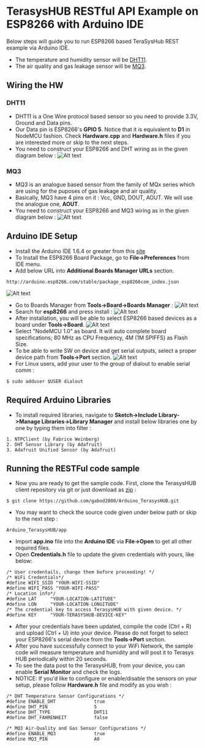 # TerasysHUB RESTful API Example on ESP8266 with Arduino IDE
Below steps will guide you to run ESP8266 based TeraSysHub REST example via Arduino IDE.
* The temperature and humidity sensor will be [DHT11](https://www.adafruit.com/product/386).
* The air quality and gas leakage sensor will be [MQ3](https://www.adafruit.com/product/3199).

## Wiring the HW
### DHT11
* DHT11 is a One Wire protocol based sensor so you need to provide 3.3V, Ground and Data pins. 
* Our Data pin is ESP8266's **GPIO 5**. Notice that it is equivalent to **D1** in NodeMCU fashion. Check **Hardware.cpp** and **Hardware.h** files if you are interested more or skip to the next steps.
* You need to construct your ESP8266 and DHT wiring as in the given diagram below :
![Alt text](img/sensorwiring.png?raw=true "ESP8266-DHT11 Wiring")
### MQ3
* MQ3 is an analogue based sensor from the family of MQx series which are using for the puposes of gas leakage and air quality.
* Basically, MQ3 have 4 pins on it : Vcc, GND, DOUT, AOUT. We will use the analogue one, **AOUT**.
* You need to construct your ESP8266 and MQ3 wiring as in the given diagram below :
![Alt text](img/mq3wiring.jpg?raw=true "ESP8266-MQ3 Wiring")

## Arduino IDE Setup
* Install the Arduino IDE 1.6.4 or greater from this [site](https://www.arduino.cc/en/Main/Software)
* To Install the ESP8266 Board Package, go to **File->Preferences** from IDE menu.
* Add below URL into **Additional Boards Manager URLs** section.
```
http://arduino.esp8266.com/stable/package_esp8266com_index.json
```
![Alt text](img/ard2.jpg?raw=true "ESP8266 platform")
* Go to Boards Manager from **Tools->Board->Boards Manager** :
![Alt text](img/ard3.jpg?raw=true "ESP8266 boards")
* Search for **esp8266** and press install :
![Alt text](img/ard4.png?raw=true "ESP8266 esp board")
* After installation, you will be able to select ESP8266 based devices as a board under **Tools->Board**.
![Alt text](img/ard6.png?raw=true "ESP8266 esp board selection")
* Select "NodeMCU 1.0" as board. It will auto complete board specifications; 80 MHz as CPU Frequency, 4M (1M SPIFFS) as Flash Size.
* To be able to write SW on device and get serial outputs, select a proper device path from **Tools->Port** section.
![Alt text](img/ard7.jpg?raw=true "ESP8266 port selection")
* For Linux users, add your user to the group of dialout to enable serial comm :
```
$ sudo adduser $USER dialout
```

## Required Arduino Libraries
* To install required libraries, navigate to **Sketch->Include Library->Manage Libraries->Library Manager** and install below libraries one by one by typing them into filter :
```
1. NTPClient (by Fabrice Weinberg)
2. DHT Sensor Library (by Adafruit)
3. Adafruit Unified Sensor (by Adafruit)
```

## Running the RESTFul code sample
* Now you are ready to get the sample code. First, clone the TerasysHUB client repository via git or just download as [zip](https://github.com/gabod2000/Arduino_TerasysHUB) :
```
$ git clone https://github.com/gabod2000/Arduino_TerasysHUB.git
```
* You may want to check the source code given under below path or skip to the next step :
```
Arduino_TerasysHUB/app
```
* Import **app.ino** file into the **Arduino IDE** via **File->Open** to get all other required files.
* Open **Credentials.h** file to update the given credentials with yours, like below:
```
/* User credentails, change them before proceeding! */
/* WiFi Credentials*/
#define WIFI_SSID "YOUR-WIFI-SSID"
#define WIFI_PASS "YOUR-WIFI-PASS"
/* Location info*/
#define LAT     "YOUR-LOCATION-LATITUDE"
#define LON     "YOUR-LOCATION-LONGITUDE"
/* The credential key to access TerasysHUB with given device. */
#define KEY     "YOUR-TERASYSHUB-DEVICE-KEY"
```
* After your credentials have been updated, compile the code (Ctrl + R) and upload (Ctrl + U) into your device. Please do not forget to select your ESP8266's serial device from the **Tools->Port** section.
* After you have successfully connect to your WiFi Network, the sample code will measure temperature and humidity and will post it to Terasys HUB periodically within 20 seconds.
* To see the data post to the TerasysHUB, from your device, you can enable **Serial Monitor** and check the logs.
* NOTICE: If you'd like to configure or enable/disable the sensors on your setup, please follow **Hardware.h** file and modify as you wish : 
```
/* DHT Temperature Sensor Configurations */
#define ENABLE_DHT              true
#define DHT_PIN                 5
#define DHT_TYPE                DHT11
#define DHT_FAHRENHEIT          false

/* MQ3 Air-Quality and Gas Sensor Configurations */
#define ENABLE_MQ3              true
#define MQ3_PIN                 A0
```

